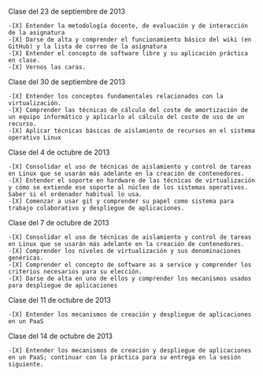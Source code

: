  Clase del 23 de septiembre de 2013

    -[X] Entender la metodología docente, de evaluación y de interacción de la asignatura
    -[X] Darse de alta y comprender el funcionamiento básico del wiki (en GitHub) y la lista de correo de la asignatura
    -[X] Entender el concepto de software libre y su aplicación práctica en clase.
    -[X] Vernos las caras.


Clase del 30 de septiembre de 2013

    -[X] Entender los conceptos fundamentales relacionados con la virtualización.
    -[X] Comprender las técnicas de cálculo del coste de amortización de un equipo informático y aplicarlo al cálculo del coste de uso de un recurso.
    -[X] Aplicar técnicas básicas de aislamiento de recursos en el sistema operativo Linux


 Clase del 4 de octubre de 2013

    -[X] Consolidar el uso de técnicas de aislamiento y control de tareas en Linux que se usarán más adelante en la creación de contenedores.
    -[X] Entender el soporte en hardware de las técnicas de virtualización y cómo se extiende ese soporte al núcleo de los sistemas operativos. Saber si el ordenador habitual lo usa.
    -[X] Comenzar a usar git y comprender su papel como sistema para trabajo colaborativo y despliegue de aplicaciones.


Clase del 7 de octubre de 2013

    -[X] Consolidar el uso de técnicas de aislamiento y control de tareas en Linux que se usarán más adelante en la creación de contenedores.
    -[X] Comprender los niveles de virtualización y sus denominaciones genéricas.
    -[X] Comprender el concepto de software as a service y comprender los criterios necesarios para su elección.
    -[X] Darse de alta en uno de ellos y comprender los mecanismos usados para despliegue de aplicaciones


Clase del 11 de octubre de 2013

    -[X] Entender los mecanismos de creación y despliegue de aplicaciones en un PaaS
    
Clase del 14 de octubre de 2013

    -[X] Entender los mecanismos de creación y despliegue de aplicaciones en un PaaS; continuar con la práctica para su entrega en la sesión siguiente. 
